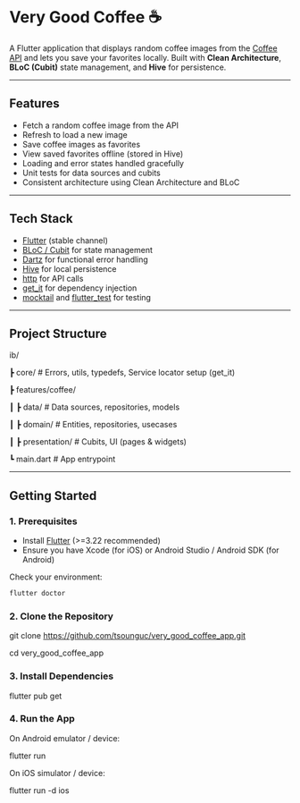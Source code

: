 # Very Good Coffee ☕

A Flutter application that displays random coffee images from the [Coffee API](https://coffee.alexflipnote.dev) and lets you save your favorites locally. Built with **Clean Architecture**, **BLoC (Cubit)** state management, and **Hive** for persistence.

---

## Features

- Fetch a random coffee image from the API
- Refresh to load a new image
- Save coffee images as favorites
- View saved favorites offline (stored in Hive)
- Loading and error states handled gracefully
- Unit tests for data sources and cubits
- Consistent architecture using Clean Architecture and BLoC

---

## Tech Stack

- [Flutter](https://flutter.dev) (stable channel)
- [BLoC / Cubit](https://bloclibrary.dev) for state management
- [Dartz](https://pub.dev/packages/dartz) for functional error handling
- [Hive](https://pub.dev/packages/hive) for local persistence
- [http](https://pub.dev/packages/http) for API calls
- [get_it](https://pub.dev/packages/get_it) for dependency injection
- [mocktail](https://pub.dev/packages/mocktail) and [flutter_test](https://api.flutter.dev/flutter/flutter_test/flutter_test-library.html) for testing

---

## Project Structure

ib/ 

┣ core/ # Errors, utils, typedefs, Service locator setup (get_it)

┣ features/coffee/ 

┃ ┣ data/ # Data sources, repositories, models 

┃ ┣ domain/ # Entities, repositories, usecases 

┃ ┣ presentation/ # Cubits, UI (pages & widgets)

┗ main.dart # App entrypoint


---

## Getting Started

### 1. Prerequisites

- Install [Flutter](https://docs.flutter.dev/get-started/install) (>=3.22 recommended)
- Ensure you have Xcode (for iOS) or Android Studio / Android SDK (for Android)

Check your environment:

```bash
flutter doctor
```

### 2. Clone the Repository

git clone https://github.com/tsounguc/very_good_coffee_app.git

cd very_good_coffee_app

### 3. Install Dependencies

flutter pub get

### 4. Run the App

On Android emulator / device:

flutter run


On iOS simulator / device:

flutter run -d ios
